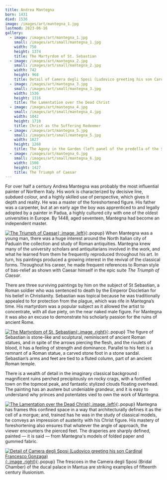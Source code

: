 ```yaml
---
title: Andrea Mantegna
born: 1431
died: 1536
image: /images/art/mantegna_1.jpg
lastmod: 2023-06-16
gallery:
  - image: /images/art/mantegna_1.jpg
    small: /images/art/small/mantegna_1.jpg
    width: 750
    height: 1374
    title: The Martyrdom of St. Sebastian
  - image: /images/art/mantegna_2.jpg
    small: /images/art/small/mantegna_2.jpg
    width: 742
    height: 968
    title: Detail of Camera degli Sposi (Ludovico greeting his son Cardinal Francesco Gonzaga)
  - image: /images/art/mantegna_3.jpg
    small: /images/art/small/mantegna_3.jpg
    width: 1536
    height: 1316
    title: The Lamentation over the Dead Christ
  - image: /images/art/mantegna_4.jpg
    small: /images/art/small/mantegna_4.jpg
    width: 1042
    height: 1710
    title: Christ as the Suffering Redeemer
  - image: /images/art/mantegna_5.jpg
    small: /images/art/small/mantegna_5.jpg
    width: 1627
    height: 1268
    title: The Agony in the Garden (left panel of the predella of the San Zeno Altarpiece)
  - image: /images/art/mantegna_6.jpg
    small: /images/art/small/mantegna_6.jpg
    width: 1500
    height: 1427
    title: The Triumph of Caesar
---
```


For over half a century Andrea Mantegna was probably the most influential
painter of Northern Italy. His work is characterized by decisive line, subdued
colour, and a highly skilled use of perspective, which gives it depth and
reality. He was a master of the foreshortened figure. His father was a
carpenter, but at an early age the boy was apprenticed to and legally adopted
by a painter in Padua, a highly cultured city with one of the oldest
universities in Europe. By 1448, aged seventeen, Mantegna had become an
independent master.

[![The Triumph of Caesar](/images/art/mantegna_6.jpg){:.image .left}](/images/art/mantegna_6.jpg){:.popup}
When Mantegna was a young man, there was a huge interest around the North
Italian city of Paduain the collection and study of Roman antiquities. Mantegna
knew many of the university scholars and antiquitarians involved in the work,
and what he learned from them he frequently reproduced throughout his art. In
turn, his paintings produced a growing interest in the revival of the classical
forms. Throughout his career, he made frequent references to Roman style of
bas-relief as shown with Caesar himself in the epic suite _The Triumph of
Caesar_.

There are three surviving paintings by him on the subject of St Sebastian, a
Roman soldier who was sentenced to death by the Emperor Diocletian for his
belief in Christianity. Sebastian was topical because he was traditionally
appealed to for protection from the plague, which was rife in Mantegna’s time.
His martyrdom was a popular subject as it allowed the artist to concentrate,
with all due piety, on the near naked male figure. For Mantegna it was also an
excuse to demonstrate his scholarly passion for the ruins of ancient Rome.

[![The Martyrdom of St. Sebastian](/images/art/mantegna_1.jpg){:.image .right}](/images/art/mantegna_1.jpg){:.popup}
The figure of Sebastian is stone-like and sculptural, reminiscent of ancient
Roman statues, and in spite of the arrows piercing the flesh, and the rivulets
of blood, it has a feeling of strength and dominance. Parallel to his feet is a
remnant of a Roman statue, a carved stone foot in a stone sandal. Sebastian’s
arms and feet are tied to a fluted column, part of an ancient Roman temple.

There is a wealth of detail in the imaginary classical background : magnificent
ruins perched precipitously on rocky crags, with a fortified town on the
topmost peak, and fantastic stylized clouds floating overhead. The painting has
an austere but undeniable grandeur, and it is easy to understand why princes
and potentates vied to own the work of Mantegna.

[![The Lamentation over the Dead Christ](/images/art/mantegna_3.jpg){:.image .left}](/images/art/mantegna_3.jpg){:.popup}
Mantegna has frames this confined space in a way that architecturally defines
it as the cell of a morgue; and, trained has he was in the study of classical
models, he conveys an impression of austerity with his Christ figure. His
mastery of foreshortening also ensures that whatever the angle of approach, the
viewer encounters the pierced feet. The draperies are sharply defined, painted
&mdash; it is said &mdash; from Mantegna's models of folded paper and gummed
fabric.

[![Detail of Camera degli Sposi (Ludovico greeting his son Cardinal Francesco Gonzaga)](/images/art/mantegna_2.jpg){:.image .right}](/images/art/mantegna_2.jpg){:.popup}
The frescoes in the Camera degli Sposi (Bridal Chamber) of the ducal palace in
Mantua are striking examples of fifteenth century illusionism.


